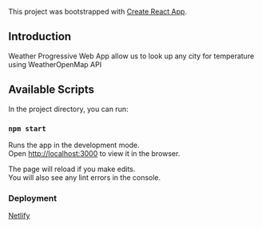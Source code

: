 This project was bootstrapped with [Create React App](https://github.com/facebook/create-react-app).

## Introduction

Weather Progressive Web App allow us to look up any city for temperature using WeatherOpenMap API

## Available Scripts

In the project directory, you can run:

### `npm start`

Runs the app in the development mode.<br />
Open [http://localhost:3000](http://localhost:3000) to view it in the browser.

The page will reload if you make edits.<br />
You will also see any lint errors in the console.

### Deployment

[Netlify](https://quizzical-galileo-95cd9d.netlify.app/)
